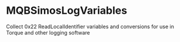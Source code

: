 # MQBSimosLogVariables
Collect 0x22 ReadLocalIdentifier variables and conversions for use in Torque and other logging software
